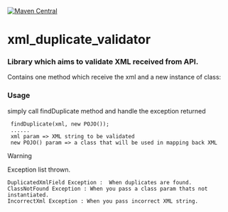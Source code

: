 [![Maven Central](https://maven-badges.herokuapp.com/maven-central/io.github.walleyy/xml_duplicate_validator/badge.svg?style=plastic)](https://maven-badges.herokuapp.com/maven-central/io.github.walleyy/xml_duplicate_validator)
# xml_duplicate_validator

### Library which aims to validate XML received from API.
Contains one method which receive the xml and a new instance of class:

### Usage
simply call findDuplicate method and handle the exception returned
```
 findDuplicate(xml, new POJO());
 ......
 xml param => XML string to be validated
 new POJO() param => a class that will be used in mapping back XML
```


>[!WARNING]
Exception list thrown.

```agsl
DuplicatedXmlField Exception :  When duplicates are found.
ClassNotFound Exception : When you pass a class param thats not instantiated.
IncorrectXml Exception : When you pass incorrect XML string.
```

